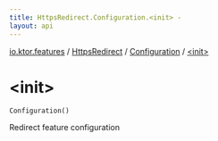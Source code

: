 ```yaml
---
title: HttpsRedirect.Configuration.<init> - 
layout: api
---
```


<div class='api-docs-breadcrumbs'><a href="../../index.html">io.ktor.features</a> / <a href="../index.html">HttpsRedirect</a> / <a href="index.html">Configuration</a> / <a href="./-init-.html">&lt;init&gt;</a></div>

# &lt;init&gt;

<div class="signature"><code><span class="identifier">Configuration</span><span class="symbol">(</span><span class="symbol">)</span></code></div>

Redirect feature configuration

